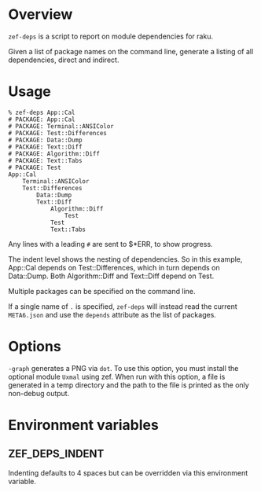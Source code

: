 # Overview

`zef-deps` is a script to report on module dependencies for raku.

Given a list of package names on the command line, generate a listing of all
dependencies, direct and indirect.

# Usage

```
% zef-deps App::Cal
# PACKAGE: App::Cal
# PACKAGE: Terminal::ANSIColor
# PACKAGE: Test::Differences
# PACKAGE: Data::Dump
# PACKAGE: Text::Diff
# PACKAGE: Algorithm::Diff
# PACKAGE: Text::Tabs
# PACKAGE: Test
App::Cal
    Terminal::ANSIColor
    Test::Differences
        Data::Dump
        Text::Diff
            Algorithm::Diff
                Test
            Test
            Text::Tabs
```

Any lines with a leading `#` are sent to $*ERR, to show progress.

The indent level shows the nesting of dependencies. So in this example, App::Cal depends
on Test::Differences, which in turn depends on Data::Dump.  Both Algorithm::Diff and
Text::Diff depend on Test.

Multiple packages can be specified on the command line.

If a single name of `.` is specified, `zef-deps` will instead read the current
`META6.json` and use the `depends` attribute as the list of packages.

# Options

`-graph` generates a PNG via `dot`. To use this option, you must install the optional
module `Uxmal` using zef. When run with this option, a file is generated in a temp
directory and the path to the file is printed as the only non-debug output.

# Environment variables

## ZEF_DEPS_INDENT

Indenting defaults to 4 spaces but can be overridden via this environment variable.
